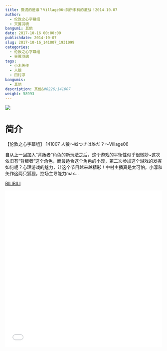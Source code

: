 ```yaml
---
title: 撒谎的是谁？Village06~前所未有的激战！2014.10.07
author: 
  - 伦敦之心字幕组
  - 天翼羽魂
bangumi: 其他
date: 2017-10-16 00:00:00
publishdate: 2014-10-07
slug: 2017-10-16_141007_1931099
categories: 
  - 伦敦之心字幕组
  - 天翼羽魂
tags: 
  - 小木矢作
  - 人狼
  - 田村淳
bangumis: 
  - 其他
description: 其他&#8226;141007
weight: 58993
---
```


![](https://i.imgur.com/bANxAwQ.jpg)

# 简介  
【伦敦之心字幕组】 141007 人狼～嘘つきは誰だ？～Village06


自从上一回加入“背叛者”角色的新玩法之后，这个游戏的平衡性似乎很微妙~这次依旧有“背叛者”这个角色，而最适合这个角色的小淳，第二次参加这个游戏的发挥如何呢？心理游戏的魅力，让这个节目越来越精彩！中村主播真是太可怕，小淳和矢作这两只狐狸，控场主导能力max...

  [BILIBILI](https://www.bilibili.com/video/av1931099/)


<div class="vcontainer">  <iframe class='video' src="//www.bilibili.com/blackboard/player.html?aid=1931099" width="100%" height="500" frameborder="0" allowfullscreen="allowfullscreen"></iframe></div>
